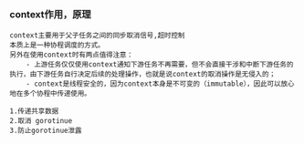 ### context作用，原理

    context主要用于父子任务之间的同步取消信号,超时控制
    本质上是一种协程调度的方式。
    另外在使用context时有两点值得注意：
        - 上游任务仅仅使用context通知下游任务不再需要，但不会直接干涉和中断下游任务的执行，由下游任务自行决定后续的处理操作，也就是说context的取消操作是无侵入的；
        - context是线程安全的，因为context本身是不可变的（immutable），因此可以放心地在多个协程中传递使用。
    
    1.传递共享数据
    2.取消 gorotinue
    3.防止gorotinue泄露